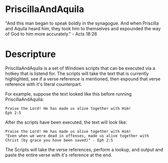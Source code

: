 # PriscillaAndAquila
"And this man began to speak boldly in the synagogue. And when Priscilla and Aquila heard him, they took him to themselves and expounded the way of God to him more accurately." - Acts 18:26 

# Descripture
PriscillaAndAquila is a set of Windows scripts that can be executed via a hotkey that is listend for. The scripts will take the text that is currently highlighted, see if a verse reference is mentioned, then expound that verse reference with it's literal counterpart. 

For example, suppose the text looked like this before running PriscillaAndAquila:

```
Praise the Lord! He has made us alive together with Him!
Eph 2:5
```
After the scripts have been executed, the text will look like:

```
Praise the Lord! He has made us alive together with Him!
"Even when we were dead in offenses, made us alive together with Christ (by grace you have been saved)" - Eph 2:5
```


The Scripts will take the verse references, perform a lookup, and output and paste the entire verse with it's reference at the end.
